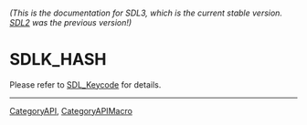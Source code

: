 ###### (This is the documentation for SDL3, which is the current stable version. [SDL2](https://wiki.libsdl.org/SDL2/) was the previous version!)
# SDLK_HASH

Please refer to [SDL_Keycode](SDL_Keycode) for details.

----
[CategoryAPI](CategoryAPI), [CategoryAPIMacro](CategoryAPIMacro)

